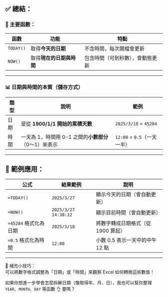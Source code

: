 ## ✅ 總結：

### 📆 主要函數：

| 函數     | 功能                     | 特點                  |
|----------|--------------------------|-----------------------|
| `TODAY()` | 取得**今天的日期**        | 不含時間，每次開檔會更新 |
| `NOW()`   | 取得**現在的日期與時間** | 包含時間（可到秒數），會動態更新 |

---

### 📊 日期與時間的**本質（儲存方式）**

| 類型     | 說明                                   | 範例                     |
|----------|----------------------------------------|--------------------------|
| 日期     | 是從 **1900/1/1 開始的累積天數**        | `2025/3/18` = `45284`    |
| 時間     | 一天為 1，時間用 0-1 之間的**小數部分**（0～1）來表示     | `12:00` = `0.5`（一天一半）|

---

## 🎯 範例應用：

| 公式             | 結果範例               | 說明                            |
|------------------|------------------------|---------------------------------|
| `=TODAY()`       | `2025/3/27`            | 顯示今天的日期（會自動更新）    |
| `=NOW()`         | `2025/3/27 14:38:12`   | 顯示目前時間（會自動更新）      |
| `=45284` 格式化為日期 | `2025/3/18`         | 將數字轉成日期格式（從 1900 算起） |
| `=0.5` 格式化為時間  | `12:00`             | 小數 0.5 表示一天中的中午 12 點  |

---

📌 補充小技巧：  
可以將數字格式調整為「日期」或「時間」來觀察 Excel 如何轉換這些數值！

如果你想進一步學會怎麼拆解日期（像取得年、月、日），我也可以幫你整理 `YEAR`、`MONTH`、`DAY` 等函數 👌 要嗎？